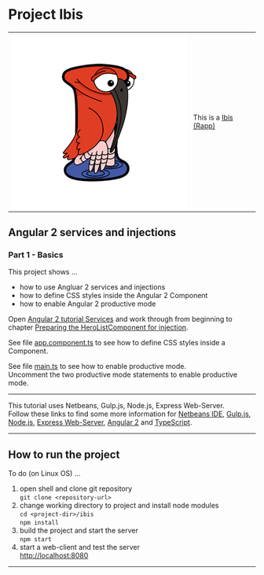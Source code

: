 # Project Ibis  

|  |  |
| --- | ---------- |
| ![Project Logo](images/ibis.png) | This is a [Ibis (Rapp)](https://a-z-animals.com/animals/ibis/) |
 
## Angular 2 services and injections
### Part 1 - Basics

This project shows ...

* how to use Angluar 2 services and injections
* how to define CSS styles inside the Angular 2 Component
* how to enable Angular 2 productive mode

Open [Angular 2 tutorial Services](https://angular.io/docs/ts/latest/tutorial/toh-pt4.html)
and work through from beginning to chapter 
[Preparing the HeroListComponent for injection](https://angular.io/docs/ts/latest/guide/dependency-injection.html#preparing-the-herolistcomponent-for-injection).

See file [app.component.ts](src/ng2/app/app.component.ts) to see how to define CSS styles inside
a Component.

See file [main.ts](src/ng2/app/main.ts) to see how to enable productive mode.  
Uncomment the two productive mode statements to enable productive mode.

--------------------------------------------------------------

This tutorial uses Netbeans, Gulp.js, Node.js, Express Web-Server.  
Follow these links to find some more information for
[Netbeans IDE](http://netbeans.org/), 
[Gulp.js](https://www.npmjs.com/package/gulp),
[Node.js](https://nodejs.org/en/), 
[Express Web-Server](https://www.npmjs.com/package/express), 
[Angular 2](https://angular.io/docs/) and 
[TypeScript](https://www.typescriptlang.org/).

--------------------------------------------------------------

## How to run the project 

To do (on Linux OS) ...

1. open shell and clone git repository  
  `git clone <repository-url>`
2. change working directory to project and install node modules  
  `cd <project-dir>/ibis`  
  `npm install`
3. build the project and start the server  
  `npm start`
4. start a web-client and test the server  
  [http://localhost:8080](http://localhost:8080)

-------------------------------------------------------------
